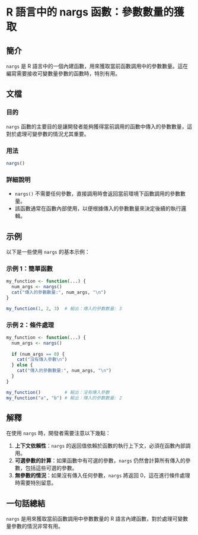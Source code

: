 <!--
Meta Description: # R 語言中的 nargs 函數：參數數量的獲取 ## 簡介 `nargs` 是 R 語言中的一個內建函數，用來獲取當前函數調用中的參數數量。這在編寫需要接收可變數量參數的函數時，特別有用。 ## 文檔 ### 目的 `nargs` 函數的主要目的是讓開發者能夠獲得當前調用的函數中傳入的參數數量，...
Meta Keywords: nargs, my_function, num_args, 傳入的參數數量, cat
-->

# R 語言中的 nargs 函數：參數數量的獲取

## 簡介
`nargs` 是 R 語言中的一個內建函數，用來獲取當前函數調用中的參數數量。這在編寫需要接收可變數量參數的函數時，特別有用。

## 文檔
### 目的
`nargs` 函數的主要目的是讓開發者能夠獲得當前調用的函數中傳入的參數數量，這對於處理可變參數的情況尤其重要。

### 用法
```r
nargs()
```

### 詳細說明
- `nargs()` 不需要任何參數，直接調用時會返回當前環境下函數調用的參數數量。
- 該函數通常在函數內部使用，以便根據傳入的參數數量來決定後續的執行邏輯。

## 示例
以下是一些使用 `nargs` 的基本示例：

### 示例 1：簡單函數
```r
my_function <- function(...) {
  num_args <- nargs()
  cat("傳入的參數數量:", num_args, "\n")
}

my_function(1, 2, 3)  # 輸出：傳入的參數數量: 3 
```

### 示例 2：條件處理
```r
my_function <- function(...) {
  num_args <- nargs()
  
  if (num_args == 0) {
    cat("沒有傳入參數\n")
  } else {
    cat("傳入的參數數量:", num_args, "\n")
  }
}

my_function()         # 輸出：沒有傳入參數
my_function("a", "b") # 輸出：傳入的參數數量: 2
```

## 解釋
在使用 `nargs` 時，開發者需要注意以下幾點：

1. **上下文依賴性**：`nargs` 的返回值依賴於函數的執行上下文，必須在函數內部調用。
2. **可選參數的計算**：如果函數中有可選的參數，`nargs` 仍然會計算所有傳入的參數，包括這些可選的參數。
3. **無參數的情況**：如果沒有傳入任何參數，`nargs` 將返回 0，這在進行條件處理時需要特別留意。

## 一句話總結
`nargs` 是用來獲取當前函數調用中參數數量的 R 語言內建函數，對於處理可變數量參數的情況非常有用。